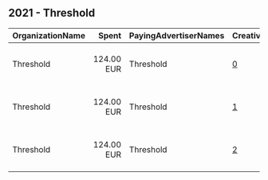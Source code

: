 ## 2021 - Threshold 
|OrganizationName|Spent|PayingAdvertiserNames|CreativeUrls|Impressions|Genders|AgeBrackets|CountryCodes|BillingAddresses|CandidateBallotInformation|
|:---|---:|:---|:---|---:|:---|:---|:---|:---|:---|
|Threshold|124.00 EUR|Threshold|[0](https://www.snap.com/political-ads/asset/738e75a3313758cd869fa057b6671afb81af593b53315bb8865713023fc81174?mediaType=png)|143,432||18+|ireland|"25 Great Strand Street, Dublin 1,Dublin,D01 XP04,IE"||
|Threshold|124.00 EUR|Threshold|[1](https://www.snap.com/political-ads/asset/926c6fd64cc403c0f5f8dcb13b5423a2c7a1a1861fafcc2c38fbb6638dc7bd2b?mediaType=png)|140,708||18+|ireland|"25 Great Strand Street, Dublin 1,Dublin,D01 XP04,IE"||
|Threshold|124.00 EUR|Threshold|[2](https://www.snap.com/political-ads/asset/f392036ce546e06d74873ef22b20fcd7d317145928a98c4a0ac16919b0bd96d3?mediaType=jpeg)|151,733||18+|ireland|"25 Great Strand Street, Dublin 1,Dublin,D01 XP04,IE"||
